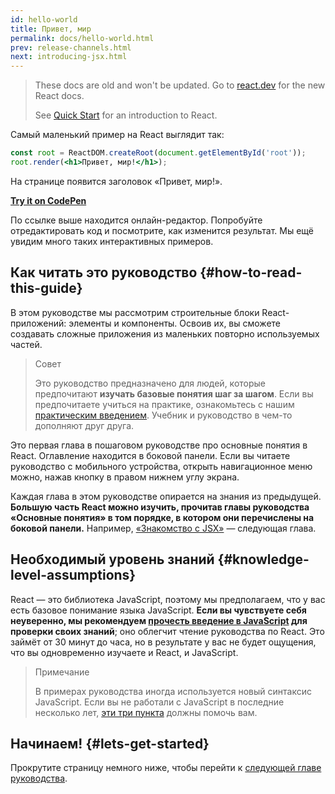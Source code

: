 ```yaml
---
id: hello-world
title: Привет, мир
permalink: docs/hello-world.html
prev: release-channels.html
next: introducing-jsx.html
---
```


<div class="scary">

>
> These docs are old and won't be updated. Go to [react.dev](https://react.dev/) for the new React docs.
> 
> See [Quick Start](https://react.dev/learn) for an introduction to React.

</div>

Самый маленький пример на React выглядит так:

```jsx
const root = ReactDOM.createRoot(document.getElementById('root'));
root.render(<h1>Привет, мир!</h1>);
```

На странице появится заголовок «Привет, мир!».

**[Try it on CodePen](https://codepen.io/gaearon/pen/rrpgNB?editors=1010)**

По ссылке выше находится онлайн-редактор. Попробуйте отредактировать код и посмотрите, как изменится результат. Мы ещё увидим много таких интерактивных примеров.

## Как читать это руководство {#how-to-read-this-guide}

В этом руководстве мы рассмотрим строительные блоки React-приложений: элементы и компоненты. Освоив их, вы сможете создавать сложные приложения из маленьких повторно используемых частей.

>Совет
>
>Это руководство предназначено для людей, которые предпочитают **изучать базовые понятия шаг за шагом**. Если вы предпочитаете учиться на практике, ознакомьтесь с нашим [практическим введением](/tutorial/tutorial.html). Учебник и руководство в чем-то дополняют друг друга.

Это первая глава в пошаговом руководстве про основные понятия в React. Оглавление находится в боковой панели. Если вы читаете руководство с мобильного устройства, открыть навигационное меню можно, нажав кнопку в правом нижнем углу экрана.

Каждая глава в этом руководстве опирается на знания из предыдущей. **Большую часть React можно изучить, прочитав главы руководства «Основные понятия» в том порядке, в котором они перечислены на боковой панели.** Например, [«Знакомство с JSX»](/docs/introducing-jsx.html) — следующая глава.

## Необходимый уровень знаний {#knowledge-level-assumptions}

React — это библиотека JavaScript, поэтому мы предполагаем, что у вас есть базовое понимание языка JavaScript. **Если вы чувствуете себя неуверенно, мы рекомендуем [прочесть введение в JavaScript](https://developer.mozilla.org/ru/docs/Web/JavaScript/A_re-introduction_to_JavaScript) для проверки своих знаний**; оно облегчит чтение руководства по React. Это займёт от 30 минут до часа, но в результате у вас не будет ощущения, что вы одновременно изучаете и React, и JavaScript.

>Примечание
>
>В примерах руководства иногда используется новый синтаксис JavaScript. Если вы не работали с JavaScript в последние несколько лет, [эти три пункта](https://gist.github.com/gaearon/683e676101005de0add59e8bb345340c) должны помочь вам.

## Начинаем! {#lets-get-started}

Прокрутите страницу немного ниже, чтобы перейти к [следующей главе руководства](/docs/introducing-jsx.html).
